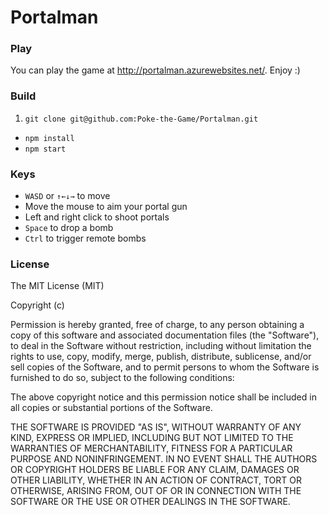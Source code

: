 # Portalman

### Play

You can play the game at http://portalman.azurewebsites.net/. Enjoy :)


### Build

1. `git clone git@github.com:Poke-the-Game/Portalman.git`
* `npm install`
* `npm start`


### Keys

* `WASD` or `↑←↓→` to move
* Move the mouse to aim your portal gun
* Left and right click to shoot portals
* `Space` to drop a bomb
* `Ctrl` to trigger remote bombs


### License

The MIT License (MIT)

Copyright (c) <year> <copyright holders>

Permission is hereby granted, free of charge, to any person obtaining a copy
of this software and associated documentation files (the "Software"), to deal
in the Software without restriction, including without limitation the rights
to use, copy, modify, merge, publish, distribute, sublicense, and/or sell
copies of the Software, and to permit persons to whom the Software is
furnished to do so, subject to the following conditions:

The above copyright notice and this permission notice shall be included in
all copies or substantial portions of the Software.

THE SOFTWARE IS PROVIDED "AS IS", WITHOUT WARRANTY OF ANY KIND, EXPRESS OR
IMPLIED, INCLUDING BUT NOT LIMITED TO THE WARRANTIES OF MERCHANTABILITY,
FITNESS FOR A PARTICULAR PURPOSE AND NONINFRINGEMENT. IN NO EVENT SHALL THE
AUTHORS OR COPYRIGHT HOLDERS BE LIABLE FOR ANY CLAIM, DAMAGES OR OTHER
LIABILITY, WHETHER IN AN ACTION OF CONTRACT, TORT OR OTHERWISE, ARISING FROM,
OUT OF OR IN CONNECTION WITH THE SOFTWARE OR THE USE OR OTHER DEALINGS IN
THE SOFTWARE.

